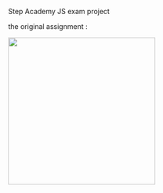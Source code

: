 Step Academy JS exam project

the original assignment : 

<img src="https://github.com/Qonus/JSExamProject-sep-222.1/assets/94901082/75f2414e-65ea-49a3-bbba-1e564f5c6b2b" width="300">
